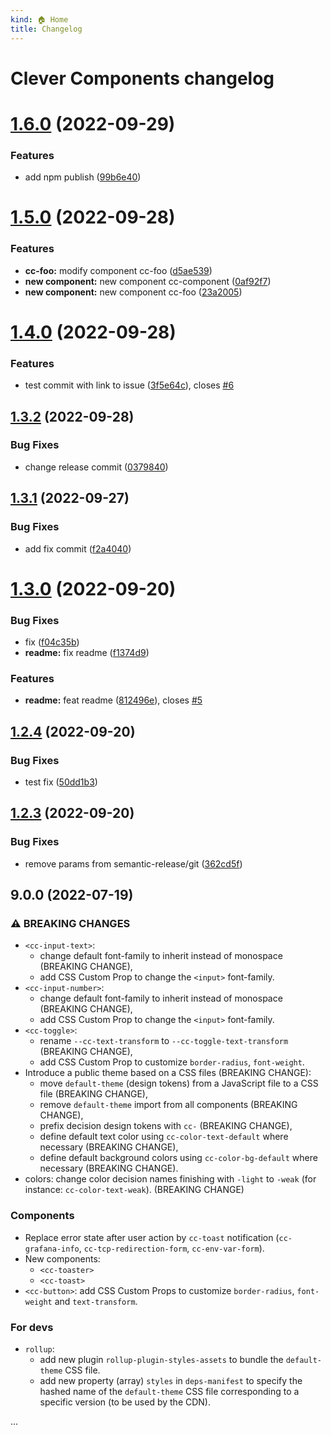 ```yaml
---
kind: 🏠 Home
title: Changelog
---
```

# Clever Components changelog

# [1.6.0](https://github.com/CleverCloud/clever-components-test-ci/compare/1.5.0...1.6.0) (2022-09-29)


### Features

* add npm publish ([99b6e40](https://github.com/CleverCloud/clever-components-test-ci/commit/99b6e40af6bec08b18afafa2f1be6674e8d3e377))

# [1.5.0](https://github.com/CleverCloud/clever-components-test-ci/compare/1.4.0...1.5.0) (2022-09-28)


### Features

* **cc-foo:** modify component cc-foo ([d5ae539](https://github.com/CleverCloud/clever-components-test-ci/commit/d5ae53993472ccb0c998e5bb74ab87f90bd2f1eb))
* **new component:** new component cc-component ([0af92f7](https://github.com/CleverCloud/clever-components-test-ci/commit/0af92f757dcab596e468466f4bc01b3749f0d5f3))
* **new component:** new component cc-foo ([23a2005](https://github.com/CleverCloud/clever-components-test-ci/commit/23a2005d5de91514a417aabb36c079493b11dbb2))

# [1.4.0](https://github.com/CleverCloud/clever-components-test-ci/compare/1.3.2...1.4.0) (2022-09-28)


### Features

* test commit with link to issue ([3f5e64c](https://github.com/CleverCloud/clever-components-test-ci/commit/3f5e64c256ea9025927014870c74a6ee398140c7)), closes [#6](https://github.com/CleverCloud/clever-components-test-ci/issues/6)

## [1.3.2](https://github.com/CleverCloud/clever-components-test-ci/compare/1.3.1...1.3.2) (2022-09-28)


### Bug Fixes

* change release commit ([0379840](https://github.com/CleverCloud/clever-components-test-ci/commit/0379840a2eb7fa22b3184eb58353689b8db39553))

## [1.3.1](https://github.com/CleverCloud/clever-components-test-ci/compare/1.3.0...1.3.1) (2022-09-27)


### Bug Fixes

* add fix commit ([f2a4040](https://github.com/CleverCloud/clever-components-test-ci/commit/f2a40408d39c492d6a20f9d99f5115c4ecfc5844))

# [1.3.0](https://github.com/CleverCloud/clever-components-test-ci/compare/1.2.4...1.3.0) (2022-09-20)


### Bug Fixes

* fix ([f04c35b](https://github.com/CleverCloud/clever-components-test-ci/commit/f04c35b633f16b469bab67cb80e3edb92ecfd83c))
* **readme:** fix readme ([f1374d9](https://github.com/CleverCloud/clever-components-test-ci/commit/f1374d9091d2e4ebaec885c5052355e93c738052))


### Features

* **readme:** feat readme ([812496e](https://github.com/CleverCloud/clever-components-test-ci/commit/812496e1f2b4df7ffe1af3e6c845684e8a6dd300)), closes [#5](https://github.com/CleverCloud/clever-components-test-ci/issues/5)

## [1.2.4](https://github.com/CleverCloud/clever-components-test-ci/compare/1.2.3...1.2.4) (2022-09-20)


### Bug Fixes

* test fix ([50dd1b3](https://github.com/CleverCloud/clever-components-test-ci/commit/50dd1b3a47b0b2c03a9ed47c3c01869baca7c450))

## [1.2.3](https://github.com/CleverCloud/clever-components-test-ci/compare/1.2.2...1.2.3) (2022-09-20)


### Bug Fixes

* remove params from semantic-release/git ([362cd5f](https://github.com/CleverCloud/clever-components-test-ci/commit/362cd5f4ad452c0426cdb112e2ef05da5003a375))


## 9.0.0 (2022-07-19)

### ⚠️ BREAKING CHANGES

* `<cc-input-text>`:
    * change default font-family to inherit instead of monospace (BREAKING CHANGE),
    * add CSS Custom Prop to change the `<input>` font-family.
* `<cc-input-number>`:
    * change default font-family to inherit instead of monospace (BREAKING CHANGE),
    * add CSS Custom Prop to change the `<input>` font-family.
* `<cc-toggle>`:
    * rename `--cc-text-transform` to `--cc-toggle-text-transform` (BREAKING CHANGE),
    * add CSS Custom Prop to customize `border-radius`, `font-weight`.
* Introduce a public theme based on a CSS files (BREAKING CHANGE):
    * move `default-theme` (design tokens) from a JavaScript file to a CSS file (BREAKING CHANGE),
    * remove `default-theme` import from all components (BREAKING CHANGE),
    * prefix decision design tokens with `cc-` (BREAKING CHANGE),
    * define default text color using `cc-color-text-default` where necessary (BREAKING CHANGE),
    * define default background colors using `cc-color-bg-default` where necessary (BREAKING CHANGE).
* colors: change color decision names finishing with `-light` to `-weak` (for instance: `cc-color-text-weak`). (BREAKING CHANGE)

### Components

* Replace error state after user action by `cc-toast` notification (`cc-grafana-info`, `cc-tcp-redirection-form`, `cc-env-var-form`).
* New components:
    * `<cc-toaster>`
    * `<cc-toast>`
* `<cc-button>`: add CSS Custom Props to customize `border-radius`, `font-weight` and `text-transform`.

### For devs

* `rollup`:
    * add new plugin `rollup-plugin-styles-assets` to bundle the `default-theme` CSS file.
    * add new property (array) `styles` in `deps-manifest` to specify the hashed name of the `default-theme` CSS file corresponding to a specific version (to be used by the CDN).

...
